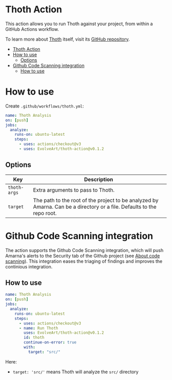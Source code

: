 # Thoth Action

This action allows you to run Thoth against your project, from within a GitHub Actions workflow.

To learn more about [Thoth](https://github.com/FuzzingLabs/thoth) itself, visit
its [GitHub repository](https://github.com/FuzzingLabs/thoth).

- [Thoth Action](#thoth-action)
- [How to use](#how-to-use)
  - [Options](#options)
- [Github Code Scanning integration](#github-code-scanning-integration)
  - [How to use](#how-to-use-1)

# How to use

Create `.github/workflows/thoth.yml`:

```yaml
name: Thoth Analysis
on: [push]
jobs:
  analyze:
    runs-on: ubuntu-latest
    steps:
      - uses: actions/checkout@v3
      - uses: EvolveArt/thoth-action@v0.1.2
```

## Options

| Key          | Description                                                                                                            |
| ------------ | ---------------------------------------------------------------------------------------------------------------------- |
| `thoth-args` | Extra arguments to pass to Thoth.                                                                                      |
| `target`     | The path to the root of the project to be analyzed by Amarna. Can be a directory or a file. Defaults to the repo root. |

# Github Code Scanning integration

The action supports the Github Code Scanning integration, which will push Amarna's alerts to the Security tab of the Github project (see [About code scanning](https://docs.github.com/en/code-security/code-scanning/automatically-scanning-your-code-for-vulnerabilities-and-errors/about-code-scanning)). This integration eases the triaging of findings and improves the continious integration.

## How to use

```yaml
name: Thoth Analysis
on: [push]
jobs:
  analyze:
    runs-on: ubuntu-latest
    steps:
      - uses: actions/checkout@v3
      - name: Run Thoth
        uses: EvolveArt/thoth-action@v0.1.2
        id: thoth
        continue-on-error: true
        with:
          target: "src/"
```

Here:

- `target: 'src/'` means Thoth will analyze the `src/` directory
